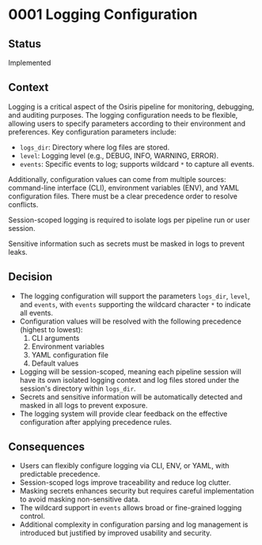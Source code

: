 # 0001 Logging Configuration

## Status
Implemented

## Context

Logging is a critical aspect of the Osiris pipeline for monitoring, debugging, and auditing purposes. The logging configuration needs to be flexible, allowing users to specify parameters according to their environment and preferences. Key configuration parameters include:

- `logs_dir`: Directory where log files are stored.
- `level`: Logging level (e.g., DEBUG, INFO, WARNING, ERROR).
- `events`: Specific events to log; supports wildcard `*` to capture all events.

Additionally, configuration values can come from multiple sources: command-line interface (CLI), environment variables (ENV), and YAML configuration files. There must be a clear precedence order to resolve conflicts.

Session-scoped logging is required to isolate logs per pipeline run or user session.

Sensitive information such as secrets must be masked in logs to prevent leaks.

## Decision

- The logging configuration will support the parameters `logs_dir`, `level`, and `events`, with `events` supporting the wildcard character `*` to indicate all events.
- Configuration values will be resolved with the following precedence (highest to lowest):
  1. CLI arguments
  2. Environment variables
  3. YAML configuration file
  4. Default values
- Logging will be session-scoped, meaning each pipeline session will have its own isolated logging context and log files stored under the session's directory within `logs_dir`.
- Secrets and sensitive information will be automatically detected and masked in all logs to prevent exposure.
- The logging system will provide clear feedback on the effective configuration after applying precedence rules.

## Consequences

- Users can flexibly configure logging via CLI, ENV, or YAML, with predictable precedence.
- Session-scoped logs improve traceability and reduce log clutter.
- Masking secrets enhances security but requires careful implementation to avoid masking non-sensitive data.
- The wildcard support in `events` allows broad or fine-grained logging control.
- Additional complexity in configuration parsing and log management is introduced but justified by improved usability and security.
